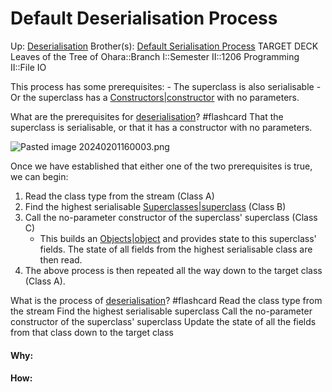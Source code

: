 # Default Deserialisation Process

Up: [Deserialisation](deserialisation)
Brother(s): [Default Serialisation Process](default_serialisation_process)
TARGET DECK
Leaves of the Tree of Ohara::Branch I::Semester II::1206 Programming II::File IO

This process has some prerequisites:
	- The superclass is also serialisable
	- Or the superclass has a [Constructors|constructor](constructors|constructor) with no parameters.

What are the prerequisites for [deserialisation](deserialisation)? #flashcard 
That the superclass is serialisable, or that it has a constructor with no parameters.
<!--ID: 1707421752283-->


![Pasted image 20240201160003.png](pasted_image_20240201160003.png)

Once we have established that either one of the two prerequisites is true, we can begin:
1) Read the class type from the stream (Class A)
2) Find the highest serialisable [Superclasses|superclass](superclasses|superclass) (Class B)
3) Call the no-parameter constructor of the superclass' superclass (Class C)
	- This builds an [Objects|object](objects|object) and provides state to this superclass' fields. The state of all fields from the highest serialisable class are then read.
4) The above process is then repeated all the way down to the target class (Class A).


What is the process of [deserialisation](deserialisation)? #flashcard 
Read the class type from the stream
Find the highest serialisable superclass
Call the no-parameter constructor of the superclass' superclass
Update the state of all the fields from that class down to the target class
<!--ID: 1707421874790-->




































#### Why:
#### How:









